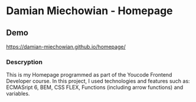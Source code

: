 # Damian Miechowian - Homepage

## Demo
https://damian-miechowian.github.io/homepage/

### Descryption ###
This is my Homepage programmed as part of the Youcode Frontend Developer course.
In this project, I used technologies and features such as: ECMASript 6, BEM, CSS FLEX, Functions (including arrow functions) and variables.
